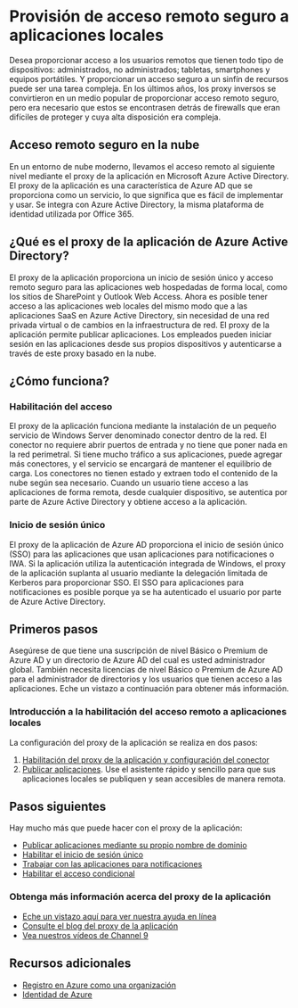 <properties
	pageTitle="Provisión de acceso remoto seguro a aplicaciones locales"
	description="Explica cómo utilizar el proxy de la aplicación de Azure AD para proporcionar acceso remoto seguro a sus aplicaciones locales."
	services="active-directory"
	documentationCenter=""
	authors="kgremban"
	manager="stevenpo"
	editor=""/>

<tags
	ms.service="active-directory"
	ms.workload="identity"
	ms.tgt_pltfrm="na"
	ms.devlang="na"
	ms.topic="article"
	ms.date="09/09/2015"
	ms.author="kgremban"/>

# Provisión de acceso remoto seguro a aplicaciones locales

Desea proporcionar acceso a los usuarios remotos que tienen todo tipo de dispositivos: administrados, no administrados; tabletas, smartphones y equipos portátiles. Y proporcionar un acceso seguro a un sinfín de recursos puede ser una tarea compleja. En los últimos años, los proxy inversos se convirtieron en un medio popular de proporcionar acceso remoto seguro, pero era necesario que estos se encontrasen detrás de firewalls que eran difíciles de proteger y cuya alta disposición era compleja.

## Acceso remoto seguro en la nube
En un entorno de nube moderno, llevamos el acceso remoto al siguiente nivel mediante el proxy de la aplicación en Microsoft Azure Active Directory. El proxy de la aplicación es una característica de Azure AD que se proporciona como un servicio, lo que significa que es fácil de implementar y usar. Se integra con Azure Active Directory, la misma plataforma de identidad utilizada por Office 365.

## ¿Qué es el proxy de la aplicación de Azure Active Directory?
El proxy de la aplicación proporciona un inicio de sesión único y acceso remoto seguro para las aplicaciones web hospedadas de forma local, como los sitios de SharePoint y Outlook Web Access. Ahora es posible tener acceso a las aplicaciones web locales del mismo modo que a las aplicaciones SaaS en Azure Active Directory, sin necesidad de una red privada virtual o de cambios en la infraestructura de red. El proxy de la aplicación permite publicar aplicaciones. Los empleados pueden iniciar sesión en las aplicaciones desde sus propios dispositivos y autenticarse a través de este proxy basado en la nube.

## ¿Cómo funciona?
### Habilitación del acceso
El proxy de la aplicación funciona mediante la instalación de un pequeño servicio de Windows Server denominado conector dentro de la red. El conector no requiere abrir puertos de entrada y no tiene que poner nada en la red perimetral. Si tiene mucho tráfico a sus aplicaciones, puede agregar más conectores, y el servicio se encargará de mantener el equilibrio de carga. Los conectores no tienen estado y extraen todo el contenido de la nube según sea necesario. Cuando un usuario tiene acceso a las aplicaciones de forma remota, desde cualquier dispositivo, se autentica por parte de Azure Active Directory y obtiene acceso a la aplicación.

### Inicio de sesión único
El proxy de la aplicación de Azure AD proporciona el inicio de sesión único (SSO) para las aplicaciones que usan aplicaciones para notificaciones o IWA. Si la aplicación utiliza la autenticación integrada de Windows, el proxy de la aplicación suplanta al usuario mediante la delegación limitada de Kerberos para proporcionar SSO. El SSO para aplicaciones para notificaciones es posible porque ya se ha autenticado el usuario por parte de Azure Active Directory.

## Primeros pasos
Asegúrese de que tiene una suscripción de nivel Básico o Premium de Azure AD y un directorio de Azure AD del cual es usted administrador global. También necesita licencias de nivel Básico o Premium de Azure AD para el administrador de directorios y los usuarios que tienen acceso a las aplicaciones. Eche un vistazo a continuación para obtener más información.

### Introducción a la habilitación del acceso remoto a aplicaciones locales
La configuración del proxy de la aplicación se realiza en dos pasos:

1. [Habilitación del proxy de la aplicación y configuración del conector](active-directory-application-proxy-enable.md)<br>
2. [Publicar aplicaciones](active-directory-application-proxy-publish.md). Use el asistente rápido y sencillo para que sus aplicaciones locales se publiquen y sean accesibles de manera remota.

## Pasos siguientes
Hay mucho más que puede hacer con el proxy de la aplicación:


- [Publicar aplicaciones mediante su propio nombre de dominio](active-directory-application-proxy-custom-domains.md)
- [Habilitar el inicio de sesión único](active-directory-application-proxy-sso-using-kcd.md)
- [Trabajar con las aplicaciones para notificaciones](active-directory-application-proxy-claims-aware-apps.md)
- [Habilitar el acceso condicional](active-directory-application-proxy-conditional-access.md)


### Obtenga más información acerca del proxy de la aplicación
- [Eche un vistazo aquí para ver nuestra ayuda en línea](active-directory-application-proxy-enable.md)
- [Consulte el blog del proxy de la aplicación](http://blogs.technet.com/b/applicationproxyblog/)
- [Vea nuestros vídeos de Channel 9](http://channel9.msdn.com/events/Ignite/2015/BRK3864)

## Recursos adicionales
* [Registro en Azure como una organización](../sign-up-organization.md)
* [Identidad de Azure](../fundamentals-identity.md)

<!---HONumber=AcomDC_1125_2015-->